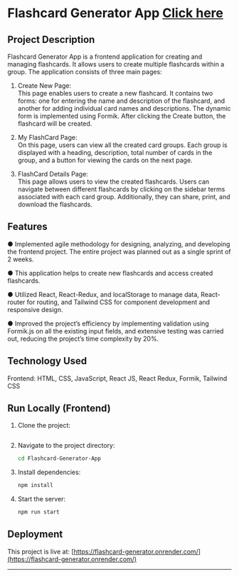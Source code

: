 # Flashcard Generator App  [Click here](https://flashcard-generator.onrender.com/)

## Project Description

Flashcard Generator App is a frontend application for creating and managing flashcards. It allows users to create multiple flashcards within a group. The application consists of three main pages:

1. Create New Page:  
   This page enables users to create a new flashcard. It contains two forms: one for entering the name and description of the flashcard, 
   and another for adding individual card names and descriptions. The dynamic form is implemented using Formik. After clicking the Create 
   button, the flashcard will be created.

2. My FlashCard Page:  
   On this page, users can view all the created card groups. Each group is displayed with a heading, description, total number of cards 
   in the group, and a button for viewing the cards on the next page.

3. FlashCard Details Page:  
   This page allows users to view the created flashcards. Users can navigate between different flashcards by clicking on the sidebar 
   terms associated with each card group. Additionally, they can share, print, and download the flashcards.

## Features

● Implemented agile methodology for designing, analyzing, and developing the
frontend project. The entire project was planned out as a single sprint of 2
weeks.

● This application helps to create new flashcards and access created flashcards.

● Utilized React, React-Redux, and localStorage to manage data, React-router
for routing, and Tailwind CSS for component development and responsive
design.

● Improved the project’s efficiency by implementing validation using Formik.js
on all the existing input fields, and extensive testing was carried out, reducing
the project’s time complexity by 20%.

## Technology Used

Frontend: HTML, CSS, JavaScript, React JS, React Redux, Formik, Tailwind CSS

## Run Locally (Frontend)

1. Clone the project:

   ```bash
   
   ```

2. Navigate to the project directory:

   ```bash
   cd Flashcard-Generator-App
   ```

3. Install dependencies:

   ```bash
   npm install
   ```

4. Start the server:

   ```bash
   npm run start
   ```

## Deployment

This project is live at: [https://flashcard-generator.onrender.com/](https://flashcard-generator.onrender.com/)

---

